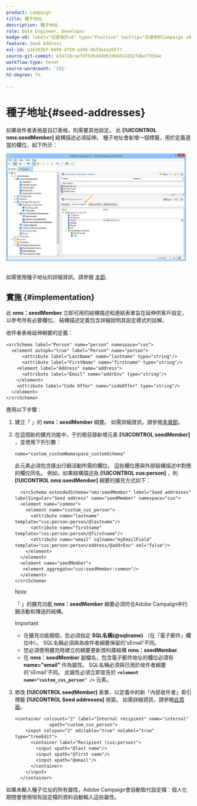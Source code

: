 ```yaml
---
product: campaign
title: 種子地址
description: 種子地址
role: Data Engineer, Developer
badge-v8: label="也適用於v8" type="Positive" tooltip="亦適用於Campaign v8"
feature: Seed Address
exl-id: a16103bf-0498-4f59-ad96-8bfdeea26577
source-git-commit: e34718caefdf5db4ddd61db601420274be77054e
workflow-type: tm+mt
source-wordcount: '331'
ht-degree: 7%

---
```


# 種子地址{#seed-addresses}



如果收件者表格是自訂表格，則需要其他設定。 此 **[!UICONTROL nms:seedMember]** 結構描述必須延伸。 種子地址會新增一個標籤，用於定義適當的欄位，如下所示：

![](assets/s_ncs_user_seedlist_new_tab.png)

如需使用種子地址的詳細資訊，請參閱 [本節](../../delivery/using/about-seed-addresses.md).

## 實施 {#implementation}

此 **nms：seedMember** 立即可用的結構描述和連結表單旨在延伸供客戶設定，以參考所有必要欄位。 結構描述定義包含詳細說明其設定模式的註解。

收件者表格延伸綱要的定義：

```
<srcSchema label="Person" name="person" namespace="cus">
  <element autopk="true" label="Person" name="person">
      <attribute label="LastName" name="lastname" type="string"/>
      <attribute label="FirstName" name="firstname" type="string"/>
    <element label="Address" name="address">
      <attribute label="Email" name="addrEnv" type="string"/>
    </element>
    <attribute label="Code Offer" name="codeOffer" type="string"/>
  </element>
</srcSchema>
```

應用以下步驟：

1. 建立「 」的 **nms：seedMember** 綱要。 如需詳細資訊，請參閱[本章節](../../configuration/using/extending-a-schema.md)。
1. 在這個新的擴充功能中，于的根目錄新增元素 **[!UICONTROL seedMember]** ，並使用下列引數：

   ```
   name="custom_customNamespace_customSchema"
   ```

   此元素必須包含匯出行銷活動所需的欄位。 這些欄位應與外部結構描述中對應的欄位同名。 例如，如果結構描述為 **[!UICONTROL cus:person]** ，則 **[!UICONTROL nms:seedMember]** 綱要的擴充方式如下：

   ```
     <srcSchema extendedSchema="nms:seedMember" label="Seed addresses" labelSingular="Seed address" name="seedMember" namespace="cus">
     <element name="common">
       <element name="custom_cus_person">
         <attribute name="lastname" template="cus:person:person/@lastname"/>
         <attribute name="firstname" template="cus:person:person/@firstname"/>
         <attribute name="email" sqlname="myEmailField" template="cus:person:person/address/@addrEnv" xml="false"/>
       </element>
     </element>
     <element name="seedMember">
      <element aggregate="cus:seedMember:common"/>
     </element>
   </srcSchema>
   ```

   >[!NOTE]
   >
   >「 」的擴充功能 **nms：seedMember** 綱要必須符合Adobe Campaign中行銷活動和傳送的結構。

   >[!IMPORTANT]
   >
   >
   >    
   >    
   >    * 在擴充功能期間，您必須指定 **SQL名稱(@sqlname)** （在「電子郵件」欄位中）。 SQL名稱必須與為收件者綱要保留的&#39;sEmail&#39;不同。
   >    * 您必須使用擴充時建立的綱要更新資料庫結構 **nms：seedMember**.
   >    * 在 **nms：seedMember** 副檔名，包含電子郵件地址的欄位必須有 **name=&quot;email&quot;** 作為屬性。 SQL名稱必須與已用於收件者綱要的&#39;sEmail&#39;不同。 此屬性必須立即宣告於 **`<element name="custom_cus_person" />`** 元素。
   >    
   >

1. 修改 **[!UICONTROL seedMember]** 表單，以定義中的新「內部收件者」索引標籤 **[!UICONTROL Seed addresses]** 視窗。 如需詳細資訊，請參閱[此頁面](../../configuration/using/form-structure.md)。

   ```
   <container colcount="2" label="Internal recipient" name="internal"
                xpath="custom_cus_person">
       <input colspan="2" editable="true" nolabel="true" type="treeEdit">
         <container label="Recipient (cus:person)">
           <input xpath="@last name"/>
           <input xpath="@first name"/>
           <input xpath="@email"/>
         </container>
       </input>
     </container>
   ```

如果未輸入種子位址的所有屬性，Adobe Campaign會自動取代設定檔：個人化期間會使用現有設定檔的資料自動輸入這些屬性。
